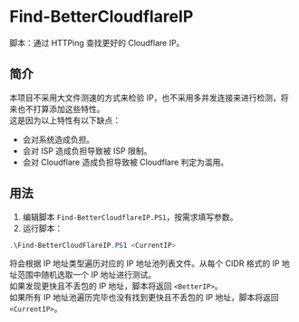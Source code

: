 # Find-BetterCloudflareIP
脚本：通过 HTTPing 查找更好的 Cloudflare IP。

## 简介
本项目不采用大文件测速的方式来检验 IP，也不采用多并发连接来进行检测，将来也不打算添加这些特性。  
这是因为以上特性有以下缺点：
* 会对系统造成负担。
* 会对 ISP 造成负担导致被 ISP 限制。
* 会对 Cloudflare 造成负担导致被 Cloudflare 判定为滥用。

## 用法
1. 编辑脚本 `Find-BetterCloudflareIP.PS1`，按需求填写参数。
2. 运行脚本：
```PowerShell
.\Find-BetterCloudFlareIP.PS1 <CurrentIP>
```
将会根据 IP 地址类型遍历对应的 IP 地址池列表文件。从每个 CIDR 格式的 IP 地址范围中随机选取一个 IP 地址进行测试。  
如果发现更快且不丢包的 IP 地址，脚本将返回 `<BetterIP>`。  
如果所有 IP 地址池遍历完毕也没有找到更快且不丢包的 IP 地址，脚本将返回 `<CurrentIP>`。
